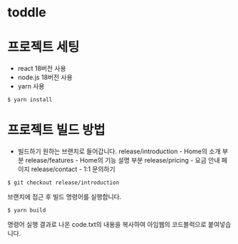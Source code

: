 # toddle

# 프로젝트 세팅
- react 18버전 사용
- node.js 18버전 사용
- yarn 사용

```shell
$ yarn install
```

# 프로젝트 빌드 방법
- 빌드하기 원하는 브랜치로 들어갑니다.
  release/introduction - Home의 소개 부분
  release/features - Home의 기능 설명 부분
  release/pricing - 요금 안내 페이지
  release/contact - 1:1 문의하기

```shell
$ git checkout release/introduction
```

브랜치에 접근 후 빌드 명령어를 실행합니다.

```shell
$ yarn build
```

명령어 실행 결과로 나온 code.txt의 내용을 복사하여 아임웹의 코드블럭으로 붙여넣습니다.
